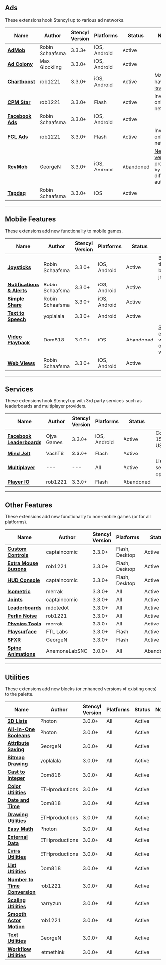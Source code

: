 ## Ads

These extensions hook Stencyl up to various ad networks.

Name | Author | Stencyl Version | Platforms | Status | Notes
--- | --- | --- | --- | --- | ---
[**AdMob**](http://community.stencyl.com/index.php/topic,41376.0.html) | Robin Schaafsma | 3.3.3+ | iOS, Android | Active
[**Ad Colony**](http://community.stencyl.com/index.php/topic,40370.0.html) | Max Glockling | 3.3.0+ | iOS, Android | Active
[**Chartboost**](http://community.stencyl.com/index.php/topic,25006.0.html) | rob1221 | 3.3.0+ | iOS, Android | Active | May have [issues](http://community.stencyl.com/index.php/index.php?topic=25006.msg250824#msg250824).
[**CPM Star**](http://community.stencyl.com/index.php/topic,26486.0.html) | rob1221 | 3.3.0+ | Flash | Active | Invite-only network
[**Facebook Ads**](http://community.stencyl.com/index.php/topic,41144.0.html) | Robin Schaafsma | 3.3.0+ | iOS, Android | Active
[**FGL Ads**](http://community.stencyl.com/index.php/topic,25931.0.html) | rob1221 | 3.3.0+ | Flash | Active | Invite-only network
[**RevMob**](http://community.stencyl.com/index.php/topic,24331.0.html) | GeorgeN | 3.3.0+ | iOS, Android | Abandoned | [New version](http://community.stencyl.com/index.php/index.php?topic=24331.msg246523#msg246523) provided by a different author.
[**Tapdaq**](http://community.stencyl.com/index.php/topic,43128.0.html) | Robin Schaafsma | 3.3.0+ | iOS | Active

***

## Mobile Features

These extensions add new functionality to mobile games.

Name | Author | Stencyl Version | Platforms | Status | Notes
--- | --- | --- | --- | --- | ---
[**Joysticks**](http://community.stencyl.com/index.php/topic,29026.0.html) | Robin Schaafsma | 3.3.0+ | iOS, Android | Active | Better than the built-in joystick.
[**Notifications & Alerts**](http://community.stencyl.com/index.php/topic,42719.0.html) | Robin Schaafsma | 3.3.0+ | iOS, Android | Active
[**Simple Share**](http://community.stencyl.com/index.php/topic,38875.0.html) | Robin Schaafsma | 3.3.0+ | iOS, Android | Active
[**Text to Speech**](http://community.stencyl.com/index.php/topic,43736.0.html) | yoplalala | 3.3.0+ | Android | Active
[**Video Playback**](http://community.stencyl.com/index.php/topic,24896.0.html) | Dom818 | 3.0.0+ | iOS | Abandoned | [Someone else](http://community.stencyl.com/index.php/index.php?topic=24896.msg242202#msg242202) is working on a new version.
[**Web Views**](http://community.stencyl.com/index.php/topic,38900.0.html) | Robin Schaafsma | 3.3.0+ | iOS, Android | Active

***

## Services

These extensions hook Stencyl up with 3rd party services, such as leaderboards and multiplayer providers.

Name | Author | Stencyl Version | Platforms | Status | Notes
--- | --- | --- | --- | --- | ---
[**Facebook Leaderboards**](http://community.stencyl.com/index.php/topic,43592.0.html) | Ojya Games | 3.3.0+ | iOS, Android | Active | Costs $15 EUR / ~$17 USD.
[**Mind Jolt**](http://community.stencyl.com/index.php/topic,32923.0.html) | VashTS | 3.3.0+ | Flash | Active
[**Multiplayer**](http://community.stencyl.com/index.php/topic,42202.0.html) | --- | --- | All | Active | Lists out several options.
[**Player IO**](http://community.stencyl.com/index.php/topic,26007.0.html) | rob1221 | 3.3.0+ | Flash | Abandoned

***

## Other Features

These extensions add new functionality to non-mobile games (or for all platforms).

Name | Author | Stencyl Version | Platforms | Status | Notes
--- | --- | --- | --- | --- | ---
[**Custom Controls**](http://community.stencyl.com/index.php/topic,31251.0.html) | captaincomic | 3.3.0+ | Flash, Desktop | Active
[**Extra Mouse Buttons**](http://community.stencyl.com/index.php/topic,31772.0.html) | rob1221 | 3.3.0+ | Flash, Desktop | Active
[**HUD Console**](http://community.stencyl.com/index.php/topic,35554.0.html) | captaincomic | 3.3.0+ | Flash, Desktop | Active
[**Isometric**](http://community.stencyl.com/index.php/topic,41431.0.html) | merrak | 3.3.0+ | All | Active
[**Joints**](http://community.stencyl.com/index.php/topic,31947.0.html) | captaincomic | 3.3.0+ | All | Active
[**Leaderboards**](http://community.stencyl.com/index.php/topic,42216.0.html) | mdotedot | 3.3.0+ | All | Active
[**Perlin Noise**](http://community.stencyl.com/index.php/topic,25079.0.html) | rob1221 | 3.3.0+ | All | Active
[**Physics Tools**](http://community.stencyl.com/index.php/topic,44858.0.html) | merrak | 3.3.0+ | All | Active
[**Playsurface**](http://community.stencyl.com/index.php/topic,38139.0.html) | FTL Labs | 3.3.0+ | Flash | Active
[**SFXR**](http://community.stencyl.com/index.php/topic,24159.0.html) | GeorgeN | 3.3.0+ | Flash | Active
[**Spine Animations**](http://community.stencyl.com/index.php/topic,26183.0.html) | AnemoneLabSNC | 3.0.0+ | All | Abandoned

***

## Utilities

These extensions add new blocks (or enhanced versions of existing ones) to the palette.

Name | Author | Stencyl Version | Platforms | Status | Notes
--- | --- | --- | --- | --- | ---
[**2D Lists**](http://community.stencyl.com/index.php/topic,28081.0.html) | Photon | 3.0.0+ | All | Active
[**All-In-One Booleans**](http://community.stencyl.com/index.php/topic,29132.0.html) | Photon | 3.0.0+ | All | Active
[**Attribute Saving**](http://community.stencyl.com/index.php/topic,22217.0.html) | GeorgeN | 3.0.0+ | All | Active
[**Bitmap Drawing**](http://community.stencyl.com/index.php/topic,44065.0.html) | yoplalala | 3.0.0+ | All | Active
[**Cast to Integer**](http://community.stencyl.com/index.php/topic,15894.0.html) | Dom818 | 3.0.0+ | All | Active
[**Color Utilities**](http://community.stencyl.com/index.php/topic,34370.0.html) | ETHproductions | 3.0.0+ | All | Active
[**Date and Time**](http://community.stencyl.com/index.php/topic,15063.0.html) | Dom818 | 3.0.0+ | All | Active
[**Drawing Utilities**](http://community.stencyl.com/index.php/topic,35352.0.html) | ETHproductions | 3.0.0+ | All | Active
[**Easy Math**](http://community.stencyl.com/index.php/topic,27769.0.html) | Photon | 3.0.0+ | All | Active
[**External Data**](http://community.stencyl.com/index.php/topic,35620.0.html) | ETHproductions | 3.0.0+ | All | Active
[**Extra Utilities**](http://community.stencyl.com/index.php/topic,35612.0.html) | ETHproductions | 3.0.0+ | All | Active
[**List Utilities**](http://community.stencyl.com/index.php/topic,23821.0.html) | Dom818 | 3.0.0+ | All | Active
[**Number to Time Conversion**](http://community.stencyl.com/index.php/topic,15691.0.html) | rob1221 | 3.0.0+ | All | Active
[**Scaling Utilities**](http://community.stencyl.com/index.php/topic,34277.0.html) | harryzun | 3.0.0+ | All | Active
[**Smooth Actor Motion**](http://community.stencyl.com/index.php/topic,26967.0.html) | rob1221 | 3.0.0+ | All | Active
[**Text Utilities**](http://community.stencyl.com/index.php/topic,22166.0.html) | GeorgeN | 3.0.0+ | All | Active
[**Workflow Utilities**](http://community.stencyl.com/index.php/topic,44968.0.html) | letmethink | 3.0.0+ | All | Active
